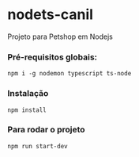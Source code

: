 # nodets-canil
Projeto para Petshop em Nodejs

### Pré-requisitos globais:
`npm i -g nodemon typescript ts-node`

### Instalação
`npm install`

### Para rodar o projeto
`npm run start-dev`